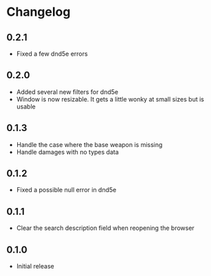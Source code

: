# Changelog

## 0.2.1

* Fixed a few dnd5e errors

## 0.2.0

* Added several new filters for dnd5e
* Window is now resizable. It gets a little wonky at small sizes but is usable

## 0.1.3

* Handle the case where the base weapon is missing
* Handle damages with no types data

## 0.1.2

* Fixed a possible null error in dnd5e

## 0.1.1

* Clear the search description field when reopening the browser

## 0.1.0

* Initial release
